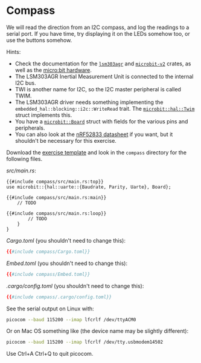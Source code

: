 # Compass

We will read the direction from an I2C compass, and log the readings to a serial
port. If you have time, try displaying it on the LEDs somehow too, or use the
buttons somehow.

Hints:

- Check the documentation for the
  [`lsm303agr`](https://docs.rs/lsm303agr/latest/lsm303agr/) and
  [`microbit-v2`](https://docs.rs/microbit-v2/latest/microbit/) crates, as well
  as the [micro:bit hardware](https://tech.microbit.org/hardware/).
- The LSM303AGR Inertial Measurement Unit is connected to the internal I2C bus.
- TWI is another name for I2C, so the I2C master peripheral is called TWIM.
- The LSM303AGR driver needs something implementing the
  `embedded_hal::blocking::i2c::WriteRead` trait. The
  [`microbit::hal::Twim`](https://docs.rs/microbit-v2/latest/microbit/hal/struct.Twim.html)
  struct implements this.
- You have a
  [`microbit::Board`](https://docs.rs/microbit-v2/latest/microbit/struct.Board.html)
  struct with fields for the various pins and peripherals.
- You can also look at the
  [nRF52833 datasheet](https://infocenter.nordicsemi.com/pdf/nRF52833_PS_v1.5.pdf)
  if you want, but it shouldn't be necessary for this exercise.

Download the [exercise template](../../comprehensive-rust-exercises.zip) and
look in the `compass` directory for the following files.

_src/main.rs_:

<!-- File src/main.rs -->

```rust,compile_fail
{{#include compass/src/main.rs:top}}
use microbit::{hal::uarte::{Baudrate, Parity, Uarte}, Board};

{{#include compass/src/main.rs:main}}
    // TODO

{{#include compass/src/main.rs:loop}}
        // TODO
    }
}
```

_Cargo.toml_ (you shouldn't need to change this):

<!-- File Cargo.toml -->
<!-- mdbook-xgettext: skip -->

```toml
{{#include compass/Cargo.toml}}
```

_Embed.toml_ (you shouldn't need to change this):

<!-- File Embed.toml -->
<!-- mdbook-xgettext: skip -->

```toml
{{#include compass/Embed.toml}}
```

_.cargo/config.toml_ (you shouldn't need to change this):

<!-- File .cargo/config.toml -->
<!-- mdbook-xgettext: skip -->

```toml
{{#include compass/.cargo/config.toml}}
```

See the serial output on Linux with:

<!-- mdbook-xgettext: skip -->

```sh
picocom --baud 115200 --imap lfcrlf /dev/ttyACM0
```

Or on Mac OS something like (the device name may be slightly different):

<!-- mdbook-xgettext: skip -->

```sh
picocom --baud 115200 --imap lfcrlf /dev/tty.usbmodem14502
```

Use Ctrl+A Ctrl+Q to quit picocom.
